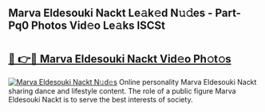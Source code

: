 ## Marva Eldesouki Nackt Le𝚊k𝚎d N𝚞𝚍es - Part-Pq0 Photos Vid𝚎o Le𝚊ks lSCSt

# <h2><a href="http://fb0jo1.evod.top/?m=Marva+Eldesouki+Nackt">🔗 👉🔴 Marva Eldesouki Nackt Vid𝚎o Ph𝚘t𝚘s</a></h2>

[![Marva Eldesouki Nackt N𝚞d𝚎s](https://i.imgur.com/8V9OHl7.gif)](http://fb0jo1.evod.top/?m=Marva+Eldesouki+Nackt)
Online personality Marva Eldesouki Nackt sharing dance and lifestyle content. The role of a public figure Marva Eldesouki Nackt is to serve the best interests of society. 
